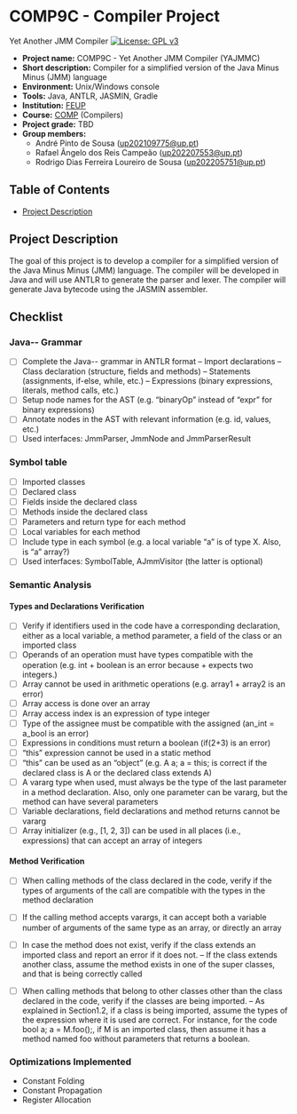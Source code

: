 # COMP9C - Compiler Project

Yet Another JMM Compiler
[![License: GPL v3](https://img.shields.io/badge/License-GPLv3-blue.svg)](https://www.gnu.org/licenses/gpl-3.0)

- **Project name:** COMP9C - Yet Another JMM Compiler (YAJMMC)
- **Short description:** Compiler for a simplified version of the Java Minus Minus (JMM) language
- **Environment:** Unix/Windows console
- **Tools:** Java, ANTLR, JASMIN, Gradle
- **Institution:** [FEUP](https://sigarra.up.pt/feup/en/web_page.Inicial)
- **Course:** [COMP](https://sigarra.up.pt/feup/pt/UCURR_GERAL.FICHA_UC_VIEW?pv_ocorrencia_id=520331) (Compilers)
- **Project grade:** TBD
- **Group members:**
    - André Pinto de Sousa (up202109775@up.pt)
    - Rafael Ângelo dos Reis Campeão (up202207553@up.pt)
    - Rodrigo Dias Ferreira Loureiro de Sousa (up202205751@up.pt)

## Table of Contents
- [Project Description](#project-description)

## Project Description
The goal of this project is to develop a compiler for a simplified version of the Java Minus Minus (JMM) language. The compiler will be developed in Java and will use ANTLR to generate the parser and lexer. The compiler will generate Java bytecode using the JASMIN assembler.

## Checklist
### Java-- Grammar
 - [ ] Complete the Java-- grammar in ANTLR format
    – Import declarations
    – Class declaration (structure, fields and methods)
    – Statements (assignments, if-else, while, etc.)
    – Expressions (binary expressions, literals, method calls, etc.)
 - [ ] Setup node names for the AST (e.g. “binaryOp” instead of “expr” for binary expressions) 
 - [ ] Annotate nodes in the AST with relevant information (e.g. id, values, etc.)
 - [ ] Used interfaces: JmmParser, JmmNode and JmmParserResult
### Symbol table
 - [ ] Imported classes 
 - [ ] Declared class
 - [ ] Fields inside the declared class
 - [ ] Methods inside the declared class
 - [ ] Parameters and return type for each method 
 - [ ] Local variables for each method
 - [ ] Include type in each symbol (e.g. a local variable “a” is of type X. Also, is “a” array?)
 - [ ] Used interfaces: SymbolTable, AJmmVisitor (the latter is optional)

### Semantic Analysis

#### Types and Declarations Verification
 - [ ] Verify if identifiers used in the code have a corresponding declaration, either as a local variable, a method parameter, a field of the class or an imported class
 - [ ] Operands of an operation must have types compatible with the operation (e.g. int + boolean is an error because + expects two integers.)
 - [ ] Array cannot be used in arithmetic operations (e.g. array1 + array2 is an error)
 - [ ] Array access is done over an array
 - [ ] Array access index is an expression of type integer
 - [ ] Type of the assignee must be compatible with the assigned (an_int = a_bool is an error)
 - [ ] Expressions in conditions must return a boolean (if(2+3) is an error)
 - [ ] “this” expression cannot be used in a static method
 - [ ] “this” can be used as an “object” (e.g. A a; a = this; is correct if the declared class is A or the declared class extends A)
 - [ ] A vararg type when used, must always be the type of the last parameter in a method declaration. Also, only one parameter can be vararg, but the method can have several parameters
 - [ ] Variable declarations, field declarations and method returns cannot be vararg
 - [ ] Array initializer (e.g., [1, 2, 3]) can be used in all places (i.e., expressions) that can accept an array of integers
#### Method Verification
 - [ ] When calling methods of the class declared in the code, verify if the types of arguments of the call are compatible with the types in the method declaration
 - [ ] If the calling method accepts varargs, it can accept both a variable number of arguments of the same type as an array, or directly an array
 - [ ] In case the method does not exist, verify if the class extends an imported class and report an error if it does not.
    – If the class extends another class, assume the method exists in one of the super classes,
    and that is being correctly called
 - [ ] When calling methods that belong to other classes other than the class declared in the code, verify if the classes are being imported.
    – As explained in Section1.2, if a class is being imported, assume the types of the expression where it is used are correct. For instance, for the code bool a; a = M.foo();, if M is an imported class, then assume it has a method named foo without parameters that returns a boolean.


### Optimizations Implemented
- Constant Folding
- Constant Propagation
- Register Allocation
